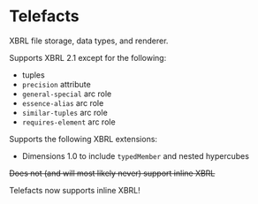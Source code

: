 # Telefacts

XBRL file storage, data types, and renderer.

Supports XBRL 2.1 except for the following:
 - tuples
 - `precision` attribute
 - `general-special` arc role
 - `essence-alias` arc role
 - `similar-tuples` arc role
 - `requires-element` arc role

Supports the following XBRL extensions:
 - Dimensions 1.0 to include `typedMember` and nested hypercubes

~~Does not (and will most likely never) support inline XBRL~~

Telefacts now supports inline XBRL!